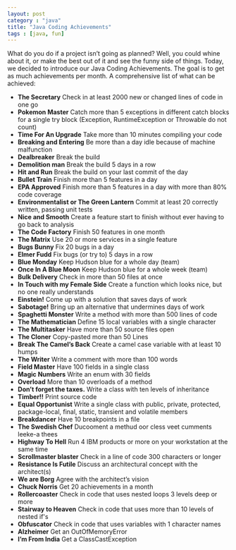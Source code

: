 ```yaml
---
layout: post
category : "java"
title: "Java Coding Achievements"
tags : [java, fun]
---
```

What do you do if a project isn’t going as planned? Well, you could whine about it, or make the best out of it and see the funny side of things. Today, we decided to introduce our Java Coding Achievements. The goal is to get as much achievements per month.<!--more--> A comprehensive list of what can be achieved:

* **The Secretary**
Check in at least 2000 new or changed lines of code in one go
* **Pokemon Master**
Catch more than 5 exceptions in different catch blocks for a single try block (Exception, RuntimeException or Throwable do not count)
* **Time For An Upgrade**
Take more than 10 minutes compiling your code
* **Breaking and Entering**
Be more than a day idle because of machine malfunction
* **Dealbreaker**
Break the build
* **Demolition man**
Break the build 5 days in a row
* **Hit and Run**
Break the build on your last commit of the day
* **Bullet Train**
Finish more than 5 features in a day
* **EPA Approved**
Finish more than 5 features in a day with more than 80% code coverage
* **Environmentalist or The Green Lantern**
Commit at least 20 correctly written, passing unit tests
* **Nice and Smooth**
Create a feature start to finish without ever having to go back to analysis
* **The Code Factory**
Finish 50 features in one month
* **The Matrix**
Use 20 or more services in a single feature
* **Bugs Bunny**
Fix 20 bugs in a day
* **Elmer Fudd**
Fix bugs (or try to) 5 days in a row
* **Blue Monday**
Keep Hudson blue for a whole day (team)
* **Once In A Blue Moon**
Keep Hudson blue for a whole week (team)
* **Bulk Delivery**
Check in more than 50 files at once
* **In Touch with my Female Side**
Create a function which looks nice, but no one really understands
* **Einstein!**
Come up with a solution that saves days of work
* **Sabotage!**
Bring up an alternative that undermines days of work
* **Spaghetti Monster**
Write a method with more than 500 lines of code
* **The Mathematician**
Define 15 local variables with a single character
* **The Multitasker**
Have more than 50 source files open
* **The Cloner**
Copy-pasted more than 50 Lines
* **Break The Camel’s Back**
Create a camel case variable with at least 10 humps
* **The Writer**
Write a comment with more than 100 words
* **Field Master**
Have 100 fields in a single class
* **Magic Numbers**
Write an enum with 30 fields
* **Overload**
More than 10 overloads of a method
* **Don’t forget the taxes.**
Write a class with ten levels of inheritance
* **Timber!!**
Print source code
* **Equal Opportunist**
Write a single class with public, private, protected, package-local, final, static, transient and volatile members
* **Breakdancer**
Have 10 breakpoints in a file
* **The Swedish Chef**
Ducooment a methud oor cless veet cumments leeke-a thees
* **Highway To Hell** 
Run 4 IBM products or more on your workstation at the same time
* **Scrollmaster blaster** 
Check in a line of code 300 characters or longer
* **Resistance Is Futile** 
Discuss an architectural concept with the architect(s)
* **We are Borg** 
Agree with the architect’s vision
* **Chuck Norris** 
Get 20 achievements in a month
* **Rollercoaster** 
Check in code that uses nested loops 3 levels deep or more
* **Stairway to Heaven**
Check in code that uses more than 10 levels of nested if's
* **Obfuscator** 
Check in code that uses variables with 1 character names
* **Alzheimer** 
Get an OutOfMemoryError
* **I’m From India**
Get a ClassCastException
